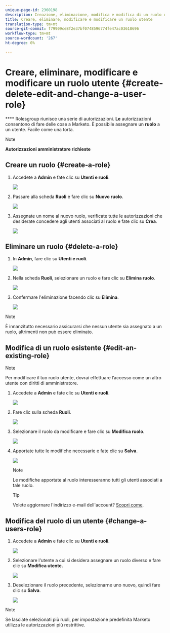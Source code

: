 ```yaml
---
unique-page-id: 2360198
description: Creazione, eliminazione, modifica e modifica di un ruolo utente - Documenti Marketo - Documentazione prodotto
title: Creare, eliminare, modificare e modificare un ruolo utente
translation-type: tm+mt
source-git-commit: f79909ce8f2e37bf0748596774fe47ac03618696
workflow-type: tm+mt
source-wordcount: '267'
ht-degree: 0%

---
```



# Creare, eliminare, modificare e modificare un ruolo utente {#create-delete-edit-and-change-a-user-role}

**** Rolesgroup riunisce una serie di autorizzazioni. **Le** autorizzazioni consentono di fare delle cose a Marketo. È possibile assegnare un **ruolo** a un utente. Facile come una torta.

>[!NOTE]
>
>**Autorizzazioni amministratore richieste**

## Creare un ruolo {#create-a-role}

1. Accedete a **Admin** e fate clic su **Utenti e ruoli**.

   ![](assets/image2014-9-16-13-3a29-3a48.png)

1. Passare alla scheda **Ruoli** e fare clic su **Nuovo ruolo**.

   ![](assets/image2014-9-16-13-3a30-3a0.png)

1. Assegnate un nome al nuovo ruolo, verificate tutte le autorizzazioni che desiderate concedere agli utenti associati al ruolo e fate clic su **Crea**.

   ![](assets/image2014-9-16-13-3a31-3a19.png)

## Eliminare un ruolo {#delete-a-role}

1. In **Admin**, fare clic su **Utenti e ruoli**.

   ![](assets/image2014-9-16-13-3a31-3a42.png)

1. Nella scheda **Ruoli**, selezionare un ruolo e fare clic su **Elimina ruolo**.

   ![](assets/image2014-9-16-13-3a31-3a56.png)

1. Confermare l&#39;eliminazione facendo clic su **Elimina**.

   ![](assets/image2014-9-16-13-3a32-3a25.png)

>[!NOTE]
>
>È innanzitutto necessario assicurarsi che nessun utente sia assegnato a un ruolo, altrimenti non può essere eliminato.

## Modifica di un ruolo esistente {#edit-an-existing-role}

>[!NOTE]
>
>Per modificare il tuo ruolo utente, dovrai effettuare l’accesso come un altro utente con diritti di amministratore.

1. Accedete a **Admin** e fate clic su **Utenti e ruoli**.

   ![](assets/image2014-9-16-13-3a34-3a2.png)

1. Fare clic sulla scheda **Ruoli**.

   ![](assets/image2014-9-16-13-3a34-3a22.png)

1. Selezionare il ruolo da modificare e fare clic su **Modifica ruolo**.

   ![](assets/image2014-9-16-13-3a34-3a37.png)

1. Apportate tutte le modifiche necessarie e fate clic su **Salva**.

   ![](assets/image2014-9-16-13-3a35-3a16.png)

   >[!NOTE]
   >
   >Le modifiche apportate al ruolo interesseranno tutti gli utenti associati a tale ruolo.

   >[!TIP]
   >
   >Volete aggiornare l&#39;indirizzo e-mail dell&#39;account? [Scopri come](/help/marketo/product-docs/administration/settings/edit-account-settings.md).

## Modifica del ruolo di un utente {#change-a-users-role}

1. Accedete a **Admin** e fate clic su **Utenti e ruoli**.

   ![](assets/image2014-9-16-13-3a35-3a49.png)

1. Selezionare l&#39;utente a cui si desidera assegnare un ruolo diverso e fare clic su **Modifica utente.**

   ![](assets/image2014-9-16-13-36-8.png)

1. Deselezionare il ruolo precedente, selezionarne uno nuovo, quindi fare clic su **Salva**.

   ![](assets/image2014-9-16-13-3a36-3a35.png)

>[!NOTE]
>
>Se lasciate selezionati più ruoli, per impostazione predefinita Marketo utilizza le autorizzazioni più restrittive.
